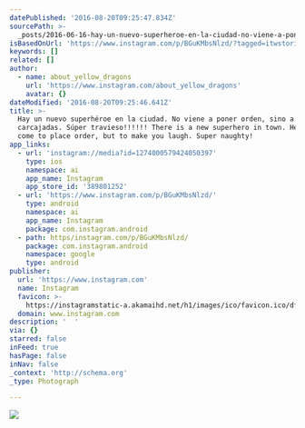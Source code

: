 ```yaml
---
datePublished: '2016-08-20T09:25:47.834Z'
sourcePath: >-
  _posts/2016-06-16-hay-un-nuevo-superheroe-en-la-ciudad-no-viene-a-poner-orden.md
isBasedOnUrl: 'https://www.instagram.com/p/BGuKMbsNlzd/?tagged=itwstories'
keywords: []
related: []
author:
  - name: about_yellow_dragons
    url: 'https://www.instagram.com/about_yellow_dragons'
    avatar: {}
dateModified: '2016-08-20T09:25:46.641Z'
title: >-
  Hay un nuevo superhéroe en la ciudad. No viene a poner orden, sino a arrancar
  carcajadas. Súper travieso!!!!!! There is a new superhero in town. He don't
  come to place order, but to make you laugh. Super naughty!
app_links:
  - url: 'instagram://media?id=1274000579424050397'
    type: ios
    namespace: ai
    app_name: Instagram
    app_store_id: '389801252'
  - url: 'https://www.instagram.com/p/BGuKMbsNlzd/'
    type: android
    namespace: ai
    app_name: Instagram
    package: com.instagram.android
  - path: https/instagram.com/p/BGuKMbsNlzd/
    package: com.instagram.android
    namespace: google
    type: android
publisher:
  url: 'https://www.instagram.com'
  name: Instagram
  favicon: >-
    https://instagramstatic-a.akamaihd.net/h1/images/ico/favicon.ico/dfa85bb1fd63.ico
  domain: www.instagram.com
description: '  '
via: {}
starred: false
inFeed: true
hasPage: false
inNav: false
_context: 'http://schema.org'
_type: Photograph

---
```

![  ](https://imgflo.herokuapp.com/graph/vahj1ThiexotieMo/e8cbb7c33a9adbbf38683454883c80e6/croprotate.jpg?cropheight=441&cropwidth=640&degrees=0&input=https%3A%2F%2Fscontent.cdninstagram.com%2Ft51.2885-15%2Fs640x640%2Fsh0.08%2Fe35%2F13402736_1625203311104391_1329932504_n.jpg%3Fig_cache_key%3DMTI3NDAwMDU3OTQyNDA1MDM5Nw%253D%253D.2&x=0&y=103)